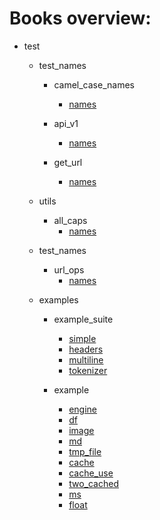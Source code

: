 # Books overview:

 * test
     * test_names
         * camel_case_names
             * [names](test/test_names/camel_case_names/names.md)

         * api_v1
             * [names](test/test_names/api_v1/names.md)

         * get_url
             * [names](test/test_names/get_url/names.md)

     * utils
         * all_caps
             * [names](test/utils/all_caps/names.md)

     * test_names
         * url_ops
             * [names](test/test_names/url_ops/names.md)

     * examples
         * example_suite
             * [simple](test/examples/example_suite/simple.md)
             * [headers](test/examples/example_suite/headers.md)
             * [multiline](test/examples/example_suite/multiline.md)
             * [tokenizer](test/examples/example_suite/tokenizer.md)

         * example
             * [engine](test/examples/example/engine.md)
             * [df](test/examples/example/df.md)
             * [image](test/examples/example/image.md)
             * [md](test/examples/example/md.md)
             * [tmp_file](test/examples/example/tmp_file.md)
             * [cache](test/examples/example/cache.md)
             * [cache_use](test/examples/example/cache_use.md)
             * [two_cached](test/examples/example/two_cached.md)
             * [ms](test/examples/example/ms.md)
             * [float](test/examples/example/float.md)

